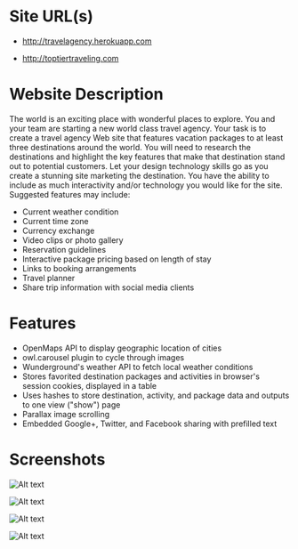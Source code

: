 Site URL(s)
=======
- http://travelagency.herokuapp.com

- http://toptiertraveling.com

Website Description
========

The world is an exciting place with wonderful places to explore. You and your team are starting a new world class travel agency. Your task is to create a travel agency Web site that features vacation packages to at least three destinations around the world. You will need to research the destinations and highlight the key features that make that destination stand out to potential customers. Let your design technology skills go as you create a stunning site marketing the destination. You have the ability to include as much interactivity and/or technology you would like for the site. Suggested features may include:

- Current weather condition
- Current time zone
- Currency exchange
- Video clips or photo gallery
- Reservation guidelines
- Interactive package pricing based on length of stay
- Links to booking arrangements
- Travel planner
- Share trip information with social media clients

Features
========

- OpenMaps API to display geographic location of cities
- owl.carousel plugin to cycle through images
- Wunderground's weather API to fetch local weather conditions
- Stores favorited destination packages and activities in browser's session cookies, displayed in a table
- Uses hashes to store destination, activity, and package data and outputs to one view ("show") page
- Parallax image scrolling
- Embedded Google+, Twitter, and Facebook sharing with prefilled text


Screenshots
========
![Alt text](https://copy.com/oqZQK2LJeX6xEkoO)


![Alt text](https://copy.com/RnUshw2mlZJPaXv6)


![Alt text](https://copy.com/6UMkqovcWzlL0JOI)


![Alt text](https://copy.com/TLlystD7mi0dmBmR)
